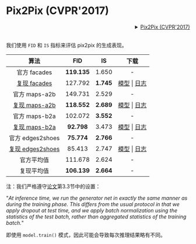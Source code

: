 # Pix2Pix (CVPR'2017)

<!-- [ALGORITHM] -->

<details>
<summary align="right"><a href="https://arxiv.org/abs/1611.07004">Pix2Pix (CVPR'2017)</a></summary>

```bibtex
@inproceedings{isola2017image,
  title={Image-to-image translation with conditional adversarial networks},
  author={Isola, Phillip and Zhu, Jun-Yan and Zhou, Tinghui and Efros, Alexei A},
  booktitle={Proceedings of the IEEE conference on computer vision and pattern recognition},
  pages={1125--1134},
  year={2017}
}
```

</details>

<br/>

我们使用 `FID` 和 `IS` 指标来评估 pix2pix 的生成表现。

|                                                        算法                                                        |     FID     |    IS     |                                                                                                                                                                                             下载                                                                                                                                                                                              |
| :--------------------------------------------------------------------------------------------------------------: | :---------: | :-------: | :-----------------------------------------------------------------------------------------------------------------------------------------------------------------------------------------------------------------------------------------------------------------------------------------------------------------------------------------------------------------------------------------: |
|                                                    官方 facades                                                    | **119.135** |   1.650   |                                                                                                                                                                                              -                                                                                                                                                                                              |
|              [复现 facades](/configs/synthesizers/pix2pix/pix2pix_vanilla_unet_bn_1x1_80k_facades.py)              |   127.792   | **1.745** |                                          [模型](https://download.openmmlab.com/mmediting/synthesizers/pix2pix/pix2pix_facades/pix2pix_vanilla_unet_bn_1x1_80k_facades_20200524-6206de67.pth) \| [日志](https://download.openmmlab.com/mmediting/synthesizers/pix2pix/pix2pix_facades/pix2pix_vanilla_unet_bn_1x1_80k_facades_20200524_185039.log.json)                                          |
|                                                   官方 maps-a2b                                                    |   149.731   |   2.529   |                                                                                                                                                                                              -                                                                                                                                                                                              |
|           [复现 maps-a2b](/configs/synthesizers/pix2pix/pix2pix_vanilla_unet_bn_a2b_1x1_219200_maps.py)            | **118.552** | **2.689** |                                     [模型](https://download.openmmlab.com/mmediting/synthesizers/pix2pix/pix2pix_maps_a2b/pix2pix_vanilla_unet_bn_a2b_1x1_219200_maps_20200524-b29c4538.pth) \| [日志](https://download.openmmlab.com/mmediting/synthesizers/pix2pix/pix2pix_maps_a2b/pix2pix_vanilla_unet_bn_a2b_1x1_219200_maps_20200524_191918.log.json)                                     |
|                                                   官方 maps-b2a                                                    |   102.072   | **3.552** |                                                                                                                                                                                              -                                                                                                                                                                                              |
|           [复现 maps-b2a](/configs/synthesizers/pix2pix/pix2pix_vanilla_unet_bn_b2a_1x1_219200_maps.py)            | **92.798**  |   3.473   |                                     [模型](https://download.openmmlab.com/mmediting/synthesizers/pix2pix/pix2pix_maps_b2a/pix2pix_vanilla_unet_bn_b2a_1x1_219200_maps_20200524-17882ec8.pth) \| [日志](https://download.openmmlab.com/mmediting/synthesizers/pix2pix/pix2pix_maps_b2a/pix2pix_vanilla_unet_bn_b2a_1x1_219200_maps_20200524_192641.log.json)                                     |
|                                                  官方 edges2shoes                                                  | **75.774**  | **2.766** |                                                                                                                                                                                              -                                                                                                                                                                                              |
| [复现 edges2shoes](/configs/synthesizers/pix2pix/pix2pix_vanilla_unet_bn_wo_jitter_flip_1x4_186840_edges2shoes.py) |   85.413    |   2.747   | [模型](https://download.openmmlab.com/mmediting/synthesizers/pix2pix/pix2pix_edges2shoes_wo_jitter_flip/pix2pix_vanilla_unet_bn_wo_jitter_flip_1x4_186840_edges2shoes_20200524-b35fa9c0.pth) \| [日志](https://download.openmmlab.com/mmediting/synthesizers/pix2pix/pix2pix_edges2shoes_wo_jitter_flip/pix2pix_vanilla_unet_bn_wo_jitter_flip_1x4_186840_edges2shoes_20200524_193117.log.json) |
|                                                      官方平均值                                                       |   111.678   |   2.624   |                                                                                                                                                                                              -                                                                                                                                                                                              |
|                                                      复现平均值                                                       | **106.139** | **2.664** |                                                                                                                                                                                              -                                                                                                                                                                                              |

注：我们严格遵守[论文](http://openaccess.thecvf.com/content_cvpr_2017/papers/Isola_Image-To-Image_Translation_With_CVPR_2017_paper.pdf)第3.3节中的设置：

"*At inference time, we run the generator net in exactly
the same manner as during the training phase. This differs
from the usual protocol in that we apply dropout at test time,
and we apply batch normalization using the statistics of
the test batch, rather than aggregated statistics of the training batch.*"

即使用 `model.train()` 模式，因此可能会导致每次推理结果略有不同。

